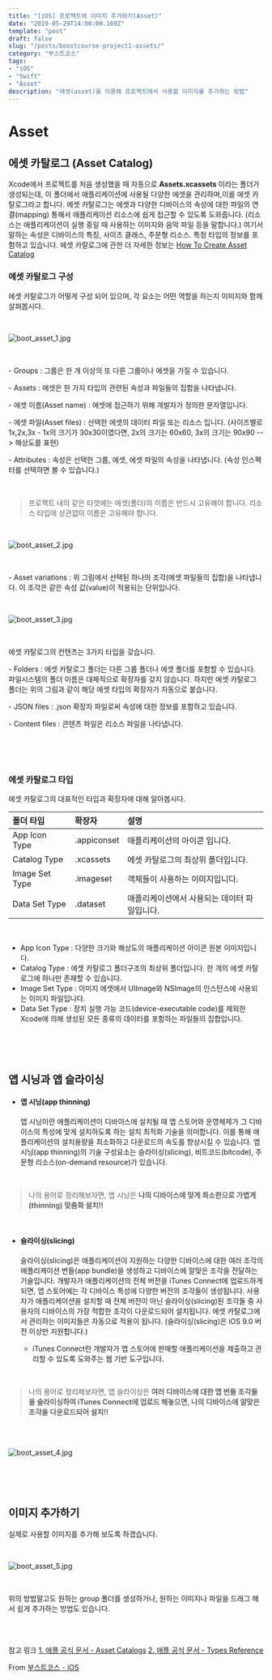 ```yaml
---
title: "[iOS] 프로젝트에 이미지 추가하기(Asset)"  
date: "2019-05-29T14:00:00.169Z"  
template: "post"  
draft: false  
slug: "/posts/boostcourse-project1-assets/"  
category: "부스트코스"  
tags:  
- "iOS"  
- "Swift"  
- "Asset"  
description: "에셋(asset)을 이용해 프로젝트에서 사용할 이미지를 추가하는 방법"  
---
```


# Asset

## 에셋 카탈로그 (Asset Catalog)
Xcode에서 프로젝트를 처음 생성했을 때 자동으로 **Assets.xcassets** 이라는 폴더가 생성되는데, 이 폴더에서 애플리케이션에 사용될 다양한 에셋을 관리하며,이를 에셋 카탈로그라고 합니다.
에셋 카탈로그는 에셋과 다양한 디바이스의 속성에 대한 파일의 연결(mapping) 통해서 애플리케이션 리소스에 쉽게 접근할 수 있도록 도와줍니다. (리소스는 애플리케이션이 실행 중일 때 사용하는 이미지와 음악 파일 등을 말합니다.) 여기서 말하는 속성은 디바이스의 특징, 사이즈 클래스, 주문형 리소스. 특정 타입의 정보를 포함하고 있습니다.
에셋 카랄로그에 관한 더 자세한 정보는 [How To Create Asset Catalog](https://help.apple.com/xcode/mac/current/#/dev10510b1f7)

### 에셋 카탈로그 구성
에셋 카탈로그가 어떻게 구성 되어 있으며, 각 요소는 어떤 역할을 하는지 이미지와 함께 살펴봅시다.

<br>

![boot_asset_1.jpg](/media/boot_asset_1.jpg)  

<br>

\- Groups : 그룹은 한 개 이상의 또 다른 그룹이나 에셋을 가질 수 있습니다.

\- Assets : 에셋은 한 가지 타입의 관련된 속성과 파일들의 집합을 나타냅니다.

\- 에셋 이름(Asset name) : 에셋에 접근하기 위해 개발자가 정의한 문자열입니다.

\- 에셋 파일(Asset files) : 선택한 에셋의 데이터 파일 또는 리소스 입니다. (사이즈별로 1x,2x,3x - 1x의 크기가 30x30이였다면, 2x의 크기는 60x60, 3x의 크기는 90x90 --> 해상도를 표현)

\- Attributes : 속성은 선택한 그룹, 에셋, 에셋 파일의 속성을 나타냅니다. (속성 인스펙터를 선택하면 볼 수 있습니다.)

<br>

>프로젝트 내의 같은 타겟에는 에셋(폴더)의 이름은 반드시 고유해야 합니다. 리소스 타입에 상관없이 이름은 고유해야 합니다.

<br>

![boot_asset_2.jpg](/media/boot_asset_2.jpg)

<br>

\- Asset variations : 위 그림에서 선택된 하나의 조각(에셋 파일들의 집합)을 나타냅니다. 이 조각은 같은 속성 값(value)이 적용되는 단위입니다.

<br>

![boot_asset_3.jpg](/media/boot_asset_3.jpg)

<br>

에셋 카탈로그의 컨텐츠는 3가지 타입을 갖습니다.

\- Folders : 에셋 카탈로그 폴더는 다른 그룹 폴더나 에셋 폴더를 포함할 수 있습니다. 파일시스템의 폴더 이름은 대체적으로 확장자를 갖지 않습니다. 하지만 에셋 카탈로그 폴더는 위의 그림과 같이 해당 에셋 타입의 확장자가 자동으로 붙습니다.

\- JSON files : .json 확장자 파일로써 속성에 대한 정보를 포함하고 있습니다.

\- Content files : 콘텐츠 파일은 리소스 파일을 나타냅니다.

<br>
<br>
<br>

### 에셋 카탈로그 타입
에셋 카탈로그의 대표적인 타입과 확장자에 대해 알아봅시다.

|  폴더 타입 |  확장자 |  설명 |
|:--------|:--------|:--------|
|App Icon Type | .appiconset |애플리케이션의 아이콘 입니다. |
|Catalog Type | .xcassets |에셋 카탈로그의 최상위 폴더입니다. |
|Image Set Type | .imageset |객체들이 사용하는 이미지입니다. |
|Data Set Type | .dataset |애플리케이션에서 사용되는 데이터 파일입니다. |
<br>

- App Icon Type : 다양한 크기와 해상도의 애플리케이션 아이콘 원본 이미지입니다.
- Catalog Type : 에셋 카탈로그 폴더구조의 최상위 폴더입니다. 한 개의 에셋 카탈로그에 하나만 존재할 수 있습니다.
- Image Set Type : 이미지 에셋에서 UIImage와 NSImage의 인스턴스에 사용되는 이미지 파일입니다.
- Data Set Type : 장치 실행 가능 코드(device-executable code)를 제외한 Xcode에 의해 생성된 모든 종류의 데이터를 포함하는 파일들의 집합입니다.

<br>
<br>
<br>

## 앱 시닝과 앱 슬라이싱
- #### 앱 시닝(app thinning)
  앱 시닝이란 애플리케이션이 디바이스에 설치될 때 앱 스토어와 운영체제가 그 디바이스의 특성에 맞게 설치하도록 하는 설치 최적화 기술을 의미합니다. 이를 통해 애플리케이션의 설치용량을 최소화하고 다운로드의 속도를 향상시킬 수 있습니다. 앱 시닝(app thinning)의 기술 구성요소는 슬라이싱(slicing), 비트코드(bitcode), 주문형 리소스(on-demand resource)가 있습니다.

<br>

  > 나의 용어로 정리해보자면, 앱 시닝은 **나의 디바이스에 맞게 최소한으로 가볍게(thinning) 맞춤화 설치!!**  

<br>

- #### 슬라이싱(slicing)

  슬라이싱(slicing)은 애플리케이션이 지원하는 다양한 디바이스에 대한 여러 조각의 애플리케이션 번들(app bundle)을 생성하고 디바이스에 알맞은 조각을 전달하는 기술입니다. 개발자가 애플리케이션의 전체 버전을 iTunes Connect에 업로드하게 되면, 앱 스토어에는 각 디바이스 특성에 다양한 버전의 조각들이 생성됩니다. 사용자가 애플리케이션을 설치할 때 전체 버전이 아닌 슬라이싱(slicing)된 조각들 중 사용자의 디바이스의 가장 적합한 조각이 다운로드되어 설치됩니다. 에셋 카탈로그에서 관리하는 이미지들은 자동으로 적용이 됩니다. (슬라이싱(slicing)은 iOS 9.0 버전 이상만 지원합니다.)

  * iTunes Connect란 개발자가 앱 스토어에 판매할 애플리케이션을 제출하고 관리할 수 있도록 도와주는 웹 기반 도구입니다.  

<br>

  > 나의 용어로 정리해보자면, 앱 슬라이싱은 **여러 디바이스에 대한 앱 번들 조각들을 슬라이싱하여 iTunes Connect에 업로드 해놓으면, 나의 디바이스에 알맞은 조각을 다운로드되어 설치!!**

<br>

<br>

![boot_asset_4.jpg](/media/boot_asset_4.jpg)

<br>
<br>
<br>

## 이미지 추가하기
실제로 사용할 이미지를 추가해 보도록 하겠습니다.

<br>

![boot_asset_5.jpg](/media/boot_asset_5.jpg)

<br>

위의 방법말고도 원하는 group 폴더를 생성하거나, 원하는 이미지나 파일을 드래그 해서 쉽게 추가하는 방법도 있습니다.

<br>
<br>


참고 링크
[1. 애플 공식 문서 - Asset Catalogs](https://help.apple.com/xcode/mac/current/#/dev10510b1f7)
[2. 애플 공식 문서 - Types Reference](https://developer.apple.com/library/archive/documentation/Xcode/Reference/xcode_ref-Asset_Catalog_Format/AssetTypes.html)

From [부스트코스 - iOS](https://www.edwith.org/boostcourse-ios/)

